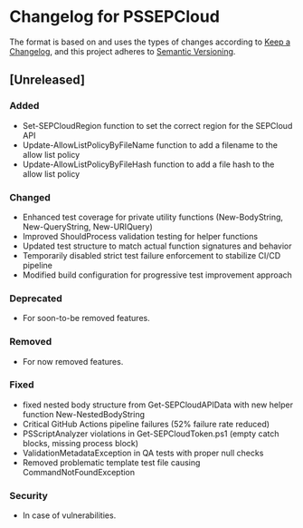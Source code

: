 # Changelog for PSSEPCloud

The format is based on and uses the types of changes according to [Keep a Changelog](https://keepachangelog.com/en/1.0.0/),
and this project adheres to [Semantic Versioning](https://semver.org/spec/v2.0.0.html).

## [Unreleased]

### Added

- Set-SEPCloudRegion function to set the correct region for the SEPCloud API
- Update-AllowListPolicyByFileName function to add a filename to the allow list policy
- Update-AllowListPolicyByFileHash function to add a file hash to the allow list policy


### Changed

- Enhanced test coverage for private utility functions (New-BodyString, New-QueryString, New-URIQuery)
- Improved ShouldProcess validation testing for helper functions
- Updated test structure to match actual function signatures and behavior
- Temporarily disabled strict test failure enforcement to stabilize CI/CD pipeline
- Modified build configuration for progressive test improvement approach

### Deprecated

- For soon-to-be removed features.

### Removed

- For now removed features.

### Fixed

- fixed nested body structure from Get-SEPCloudAPIData with new helper function New-NestedBodyString
- Critical GitHub Actions pipeline failures (52% failure rate reduced)
- PSScriptAnalyzer violations in Get-SEPCloudToken.ps1 (empty catch blocks, missing process block)
- ValidationMetadataException in QA tests with proper null checks
- Removed problematic template test file causing CommandNotFoundException

### Security

- In case of vulnerabilities.
